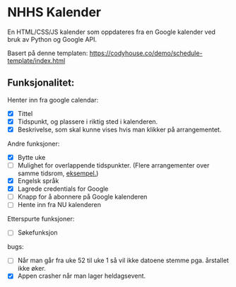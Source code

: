 # NHHS Kalender

En HTML/CSS/JS kalender som oppdateres fra en Google kalender ved bruk av Python og Google API.

Basert på denne templaten: https://codyhouse.co/demo/schedule-template/index.html

## Funksjonalitet:

Henter inn fra google calendar:

- [x] Tittel 
- [x] Tidspunkt, og plassere i riktig sted i kalenderen.
- [x] Beskrivelse, som skal kunne vises hvis man klikker på arrangementet.

Andre funksjoner:

- [x] Bytte uke
- [ ] Mulighet for overlappende tidspunkter. (Flere arrangementer over samme tidsrom, [eksempel.](http://it.nhhs.no/FKU-Cal2/intma/))
- [x] Engelsk språk
- [x] Lagrede credentials for Google
- [ ] Knapp for å abonnere på Google kalenderen
- [ ] Hente inn fra NU kalenderen

Etterspurte funksjoner:
- [ ] Søkefunksjon

bugs:

- [ ] Når man går fra uke 52 til uke 1 så vil ikke datoene stemme pga. årstallet ikke øker.
- [x] Appen crasher når man lager heldagsevent.
